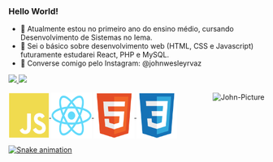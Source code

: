 ### Hello World! 

- 🔭 Atualmente estou no primeiro ano do ensino médio, cursando Desenvolvimento de Sistemas no Iema.
- 🌱 Sei o básico sobre desenvolvimento web (HTML, CSS e Javascript) futuramente estudarei React, PHP e MySQL.
- 💬 Converse comigo pelo Instagram: @johnwesleyrvaz

<div align="left">
  <a href="https://github.com/johnwesley14">
  <img height="150em" src="https://github-readme-stats.vercel.app/api?username=johnwesley14&show_icons=true&theme=radical&include_all_commits=true&count_private=true"/>
  <img height="150em" src="https://github-readme-stats.vercel.app/api/top-langs/?username=johnwesley14&layout=compact&langs_count=7&theme=radical"/>
</div>

<div><br>

  <img align="center" alt="John-Js" height="90" width="80"  src="https://raw.githubusercontent.com/devicons/devicon/master/icons/javascript/javascript-plain.svg">
  <img align="center" alt="John-React" height="90" width="80" src="https://raw.githubusercontent.com/devicons/devicon/master/icons/react/react-original.svg">
  <img align="center" alt="John-HTML" height="90" width="80" src="https://raw.githubusercontent.com/devicons/devicon/master/icons/html5/html5-original.svg">
  <img align="center" alt="John-CSS" height="90" width="80" src="https://raw.githubusercontent.com/devicons/devicon/master/icons/css3/css3-original.svg">
 

  <img align="right" alt="John-Picture" height="90" src="https://github.com/johnwesley14.png">


</div>

<div>
 
  ![Snake animation](https://github.com/johnwesley14/rafaballerini/blob/output/github-contribution-grid-snake.svg)
 
</div>

